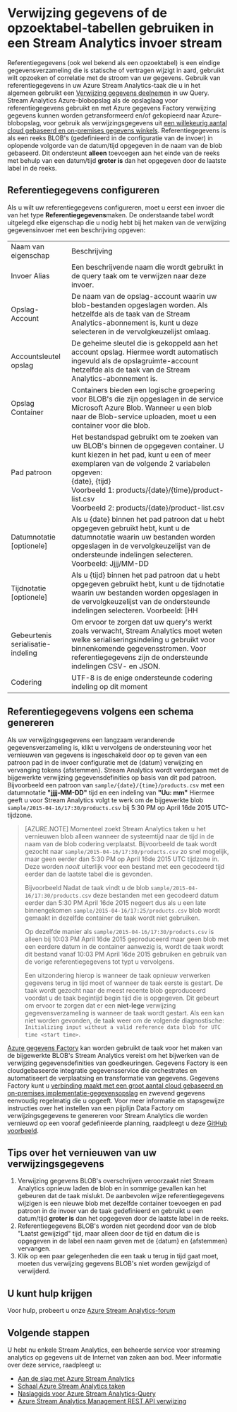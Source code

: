 <properties
    pageTitle="Tabellen met gegevens en opzoeken gebruiken in Stream Analytics | Microsoft Azure"
    description="Verwijzingsgegevens gebruiken in een query Stream Analytics"
    keywords="opzoektabel, referentiegegevens"
    services="stream-analytics"
    documentationCenter=""
    authors="jeffstokes72"
    manager="jhubbard"
    editor="cgronlun"/>

<tags
    ms.service="stream-analytics"
    ms.devlang="na"
    ms.topic="article"
    ms.tgt_pltfrm="na"
    ms.workload="data-services"
    ms.date="09/26/2016"
    ms.author="jeffstok"/>

# <a name="using-reference-data-or-lookup-tables-in-a-stream-analytics-input-stream"></a>Verwijzing gegevens of de opzoektabel-tabellen gebruiken in een Stream Analytics invoer stream

Referentiegegevens (ook wel bekend als een opzoektabel) is een eindige gegevensverzameling die is statische of vertragen wijzigt in aard, gebruikt wilt opzoeken of correlatie met de stroom van uw gegevens. Gebruik van referentiegegevens in uw Azure Stream Analytics-taak die u in het algemeen gebruikt een [Verwijzing gegevens deelnemen](https://msdn.microsoft.com/library/azure/dn949258.aspx) in uw Query. Stream Analytics Azure-blobopslag als de opslaglaag voor referentiegegevens gebruikt en met Azure gegevens Factory verwijzing gegevens kunnen worden getransformeerd en/of gekopieerd naar Azure-blobopslag, voor gebruik als verwijzingsgegevens uit [een willekeurig aantal cloud gebaseerd en on-premises gegevens winkels](../data-factory/data-factory-data-movement-activities.md). Referentiegegevens is als een reeks BLOB's (gedefinieerd in de configuratie van de invoer) in oplopende volgorde van de datum/tijd opgegeven in de naam van de blob gebaseerd. Dit ondersteunt **alleen** toevoegen aan het einde van de reeks met behulp van een datum/tijd **groter is** dan het opgegeven door de laatste label in de reeks.

## <a name="configuring-reference-data"></a>Referentiegegevens configureren

Als u wilt uw referentiegegevens configureren, moet u eerst een invoer die van het type **Referentiegegevens**maken. De onderstaande tabel wordt uitgelegd elke eigenschap die u nodig hebt bij het maken van de verwijzing gegevensinvoer met een beschrijving opgeven:

<table>
<tbody>
<tr>
<td>Naam van eigenschap</td>
<td>Beschrijving</td>
</tr>
<tr>
<td>Invoer Alias</td>
<td>Een beschrijvende naam die wordt gebruikt in de query taak om te verwijzen naar deze invoer.</td>
</tr>
<tr>
<td>Opslag-Account</td>
<td>De naam van de opslag-account waarin uw blob-bestanden opgeslagen worden. Als hetzelfde als de taak van de Stream Analytics-abonnement is, kunt u deze selecteren in de vervolgkeuzelijst omlaag.</td>
</tr>
<tr>
<td>Accountsleutel opslag</td>
<td>De geheime sleutel die is gekoppeld aan het account opslag. Hiermee wordt automatisch ingevuld als de opslagruimte-account hetzelfde als de taak van de Stream Analytics-abonnement is.</td>
</tr>
<tr>
<td>Opslag Container</td>
<td>Containers bieden een logische groepering voor BLOB's die zijn opgeslagen in de service Microsoft Azure Blob. Wanneer u een blob naar de Blob-service uploaden, moet u een container voor die blob.</td>
</tr>
<tr>
<td>Pad patroon</td>
<td>Het bestandspad gebruikt om te zoeken van uw BLOB's binnen de opgegeven container. U kunt kiezen in het pad, kunt u een of meer exemplaren van de volgende 2 variabelen opgeven:<BR>{date}, {tijd}<BR>Voorbeeld 1: products/{date}/{time}/product-list.csv<BR>Voorbeeld 2: products/{date}/product-list.csv
</tr>
<tr>
<td>Datumnotatie [optionele]</td>
<td>Als u {date} binnen het pad patroon dat u hebt opgegeven gebruikt hebt, kunt u de datumnotatie waarin uw bestanden worden opgeslagen in de vervolgkeuzelijst van de ondersteunde indelingen selecteren. Voorbeeld: Jjjj/MM-DD</td>
</tr>
<tr>
<td>Tijdnotatie [optionele]</td>
<td>Als u {tijd} binnen het pad patroon dat u hebt opgegeven gebruikt hebt, kunt u de tijdnotatie waarin uw bestanden worden opgeslagen in de vervolgkeuzelijst van de ondersteunde indelingen selecteren. Voorbeeld: [HH</td>
</tr>
<tr>
<td>Gebeurtenis serialisatie-indeling</td>
<td>Om ervoor te zorgen dat uw query's werkt zoals verwacht, Stream Analytics moet weten welke serialiseringsindeling u gebruikt voor binnenkomende gegevensstromen. Voor referentiegegevens zijn de ondersteunde indelingen CSV- en JSON.</td>
</tr>
<tr>
<td>Codering</td>
<td>UTF-8 is de enige ondersteunde codering indeling op dit moment</td>
</tr>
</tbody>
</table>

## <a name="generating-reference-data-on-a-schedule"></a>Referentiegegevens volgens een schema genereren

Als uw verwijzingsgegevens een langzaam veranderende gegevensverzameling is, klikt u vervolgens de ondersteuning voor het vernieuwen van gegevens is ingeschakeld door op te geven van een patroon pad in de invoer configuratie met de {datum} verwijzing en vervanging tokens {afstemmen}. Stream Analytics wordt verdergaan met de bijgewerkte verwijzing gegevensdefinities op basis van dit pad patroon. Bijvoorbeeld een patroon van `sample/{date}/{time}/products.csv` met een datumnotatie **"jjjj-MM-DD"** tijd en een indeling van **"Uu: mm"** Hiermee geeft u voor Stream Analytics volgt te werk om de bijgewerkte blob `sample/2015-04-16/17:30/products.csv` bij 5:30 PM op April 16de 2015 UTC-tijdzone.

> [AZURE.NOTE] Momenteel zoekt Stream Analytics taken u het vernieuwen blob alleen wanneer de systeemtijd naar de tijd in de naam van de blob codering verplaatst. Bijvoorbeeld de taak wordt gezocht naar `sample/2015-04-16/17:30/products.csv` zo snel mogelijk, maar geen eerder dan 5:30 PM op April 16de 2015 UTC tijdzone in. Deze worden *nooit* uiterlijk voor een bestand met een gecodeerd tijd eerder dan de laatste tabel die is gevonden.
> 
> Bijvoorbeeld Nadat de taak vindt u de blob `sample/2015-04-16/17:30/products.csv` deze bestanden met een gecodeerd datum eerder dan 5:30 PM April 16de 2015 negeert dus als u een late binnengekomen `sample/2015-04-16/17:25/products.csv` blob wordt gemaakt in dezelfde container de taak wordt niet gebruiken.
> 
> Op dezelfde manier als `sample/2015-04-16/17:30/products.csv` is alleen bij 10:03 PM April 16de 2015 geproduceerd maar geen blob met een eerdere datum in de container aanwezig is, wordt de taak wordt dit bestand vanaf 10:03 PM April 16de 2015 gebruiken en gebruik van de vorige referentiegegevens tot typt u vervolgens.
> 
> Een uitzondering hierop is wanneer de taak opnieuw verwerken gegevens terug in tijd moet of wanneer de taak eerste is gestart. De taak wordt gezocht naar de meest recente blob geproduceerd voordat u de taak begintijd begin tijd die is opgegeven. Dit gebeurt om ervoor te zorgen dat er een **niet-lege** verwijzing gegevensverzameling is wanneer de taak wordt gestart. Als een kan niet worden gevonden, de taak weer om de volgende diagnostische: `Initializing input without a valid reference data blob for UTC time <start time>`.


[Azure gegevens Factory](https://azure.microsoft.com/documentation/services/data-factory/) kan worden gebruikt de taak voor het maken van de bijgewerkte BLOB's Stream Analytics vereist om het bijwerken van de verwijzing gegevensdefinities van goedkeuringen. Gegevens Factory is een cloudgebaseerde integratie gegevensservice die orchestrates en automatiseert de verplaatsing en transformatie van gegevens. Gegevens Factory kunt u [verbinding maakt met een groot aantal cloud gebaseerd en on-premises implementatie-gegevensopslag](../data-factory/data-factory-data-movement-activities.md) en zwevend gegevens eenvoudig regelmatig die u opgeeft. Voor meer informatie en stapsgewijze instructies over het instellen van een pijplijn Data Factory om verwijzingsgegevens te genereren voor Stream Analytics die worden vernieuwd op een vooraf gedefinieerde planning, raadpleegt u deze [GitHub voorbeeld](https://github.com/Azure/Azure-DataFactory/tree/master/Samples/ReferenceDataRefreshForASAJobs).

## <a name="tips-on-refreshing-your-reference-data"></a>Tips over het vernieuwen van uw verwijzingsgegevens ##

1. Verwijzing gegevens BLOB's overschrijven veroorzaakt niet Stream Analytics opnieuw laden de blob en in sommige gevallen kan het gebeuren dat de taak mislukt. De aanbevolen wijze referentiegegevens wijzigen is een nieuwe blob met dezelfde container toevoegen en pad patroon in de invoer van de taak gedefinieerd en gebruikt u een datum/tijd **groter is** dan het opgegeven door de laatste label in de reeks.
2.  Referentiegegevens BLOB's worden niet geordend door van de blob "Laatst gewijzigd" tijd, maar alleen door de tijd en datum die is opgegeven in de label een naam geven met de {datum} en {afstemmen} vervangen.
3.  Klik op een paar gelegenheden die een taak u terug in tijd gaat moet, moeten dus verwijzing gegevens BLOB's niet worden gewijzigd of verwijderd.

## <a name="get-help"></a>U kunt hulp krijgen
Voor hulp, probeert u onze [Azure Stream Analytics-forum](https://social.msdn.microsoft.com/Forums/en-US/home?forum=AzureStreamAnalytics)

## <a name="next-steps"></a>Volgende stappen
U hebt nu enkele Stream Analytics, een beheerde service voor streaming analytics op gegevens uit de Internet van zaken aan bod. Meer informatie over deze service, raadpleegt u:

- [Aan de slag met Azure Stream Analytics](stream-analytics-get-started.md)
- [Schaal Azure Stream Analytics taken](stream-analytics-scale-jobs.md)
- [Naslaggids voor Azure Stream Analytics-Query](https://msdn.microsoft.com/library/azure/dn834998.aspx)
- [Azure Stream Analytics Management REST API verwijzing](https://msdn.microsoft.com/library/azure/dn835031.aspx)

<!--Link references-->
[stream.analytics.developer.guide]: ../stream-analytics-developer-guide.md
[stream.analytics.scale.jobs]: stream-analytics-scale-jobs.md
[stream.analytics.introduction]: stream-analytics-introduction.md
[stream.analytics.get.started]: stream-analytics-get-started.md
[stream.analytics.query.language.reference]: http://go.microsoft.com/fwlink/?LinkID=513299
[stream.analytics.rest.api.reference]: http://go.microsoft.com/fwlink/?LinkId=517301
